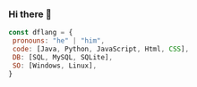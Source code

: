 ### Hi there 👋

```js
const dflang = {
 pronouns: "he" | "him",
 code: [Java, Python, JavaScript, Html, CSS], 
 DB: [SQL, MySQL, SQLite], 
 SO: [Windows, Linux], 
}
```


<!--
**fdlang/fdlang** is a ✨ _special_ ✨ repository because its `README.md` (this file) appears on your GitHub profile.

Here are some ideas to get you started:

- 🔭 I’m currently working on ...
- 🌱 I’m currently learning ...
- 👯 I’m looking to collaborate on ...
- 🤔 I’m looking for help with ...
- 💬 Ask me about ...
- 📫 How to reach me: ...
- 😄 Pronouns: ...
- ⚡ Fun fact: ...
-->
